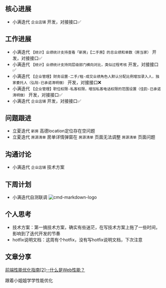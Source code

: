 ## 核心进展

- 小满迭代 `企业店铺` 开发，对接接口✅

## 工作进展

- 小满迭代 `【统计】业绩统计支持查看「新房」【二手房】的总业绩和单数（房当家）` 开发，对接接口✅
- 小满迭代 `【统计】业绩统计支持同层级部门横向对比，类似过程考核` 开发，对接接口✅
- 小满迭代 `【企业管理】财务设置-二手/租-成交业绩角色人默认分配比例增加录入人，独家委托人（弘阳-已承诺清明做）` 开发，对接接口❌
- 小满迭代 `【企业管理】职位权限-私客权限，增加私客电话权限的范围设置（佳韵-已承诺清明做）` 开发，对接接口✅
- 小满迭代 `企业店铺` 开发，对接接口✅

## 问题跟进

- 立夏迭代 `新房` 高德location定位存在空问题
- 立夏迭代 `房源清单` 房单详情弹窗在 `房源清单` 页面无法调整 `房源清单` 页面问题

## 沟通讨论

- 小满迭代 `企业店铺` 技术方案

## 下周计划

- 小满迭代自测联调
![cmd-markdown-logo](https://www.zybuluo.com/static/img/logo.png)

## 个人思考

- 技术方案：第一搞技术方案，确实有些迷茫，在写技术方案上拖了一些时间，影响到了迭代开发的节奏
- hotfix说明文档：这周有个hotfix，没有写hotfix说明文档，下次注意

## 文章分享

[前端性能优化指南[2]--什么是Web性能？](https://juejin.im/post/5eb4a81ef265da7b9b5ee316)

跟着小姐姐学学性能优化


